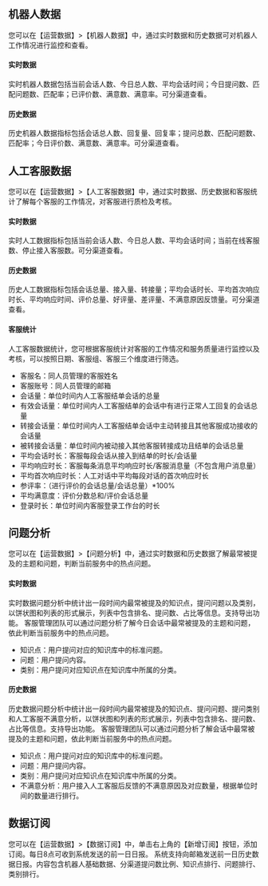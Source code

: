 ## 机器人数据

您可以在【运营数据】>【机器人数据】中，通过实时数据和历史数据可对机器人工作情况进行监控和查看。

#### 实时数据

实时机器人数据包括当前会话人数、今日总人数、平均会话时间；今日提问数、匹配问题数、匹配率；已评价数、满意数、满意率。可分渠道查看。

#### 历史数据

历史机器人数据指标包括会话总人数、回复量、回复率；提问总数、匹配问题数、匹配率；今日评价数、满意数、满意率。可分渠道查看。

## 人工客服数据

您可以在【运营数据】>【人工客服数据】中，通过实时数据、历史数据和客服统计了解每个客服的工作情况，对客服进行质检及考核。

#### 实时数据

实时人工数据指标包括当前会话人数、今日总人数、平均会话时间；当前在线客服数、停止接入客服数。可分渠道查看。 

#### 历史数据

历史人工数据指标包括会话总量、接入量、转接量；平均会话时长、平均首次响应时长、平均响应时间、评价总量、好评量、差评量、不满意原因反馈量。可分渠道查看。

#### 客服统计

人工客服数据统计，您可根据客服统计对客服的工作情况和服务质量进行监控以及考核，可以按照日期、客服组、客服三个维度进行筛选。

- 客服名：同人员管理的客服姓名
- 客服账号：同人员管理的邮箱
- 会话量：单位时间内人工客服结单会话的总量
- 有效会话量：单位时间内人工客服结单的会话中有进行正常人工回复的会话总量
- 转接会话量：单位时间内人工客服结单会话中主动转接且其他客服成功接收的会话量
- 被转接会话量：单位时间内被动接入其他客服转接成功且结单的会话总量
- 平均会话时长：客服每段会话从接入到结单的时长/会话量
- 平均响应时长：客服每条消息平均响应时长/客服消息量（不包含用户消息量）
- 平均首次响应时长：人工对话中平均每段对话的首次响应时长
- 参评率：（进行评价的会话总量/会话总量）\*100%
- 平均满意度：评价分数总和/评价会话总量
- 登录时长：单位时间内客服登录工作台的时长

## 问题分析

您可以在【运营数据】>【问题分析】中，通过实时数据和历史数据了解最常被提及的主题和问题，判断当前服务中的热点问题。

#### 实时数据

实时数据问题分析中统计出一段时间内最常被提及的知识点，提问问题以及类别，以饼状图和列表的形式展示，列表中包含排名、提问数、占比等信息。支持导出功能。
客服管理团队可以通过问题分析了解今日会话中最常被提及的主题和问题，依此判断当前服务中的热点问题。

- 知识点：用户提问对应的知识库中的标准问题。
- 问题：用户提问内容。
- 类别：用户提问对应知识点在知识库中所属的分类。

#### 历史数据

历史数据问题分析中统计出一段时间内最常被提及的知识点、提问问题、提问类别和人工客服不满意分析，以饼状图和列表的形式展示，列表中包含排名、提问数、占比等信息。支持导出功能。
客服管理团队可以通过问题分析了解会话中最常被提及的主题和问题，依此判断当前服务中的热点问题。

- 知识点：用户提问对应的知识库中的标准问题。
- 问题：用户提问内容。
- 类别：用户提问对应知识点在知识库中所属的分类。
- 不满意分析：用户接入人工客服后反馈的不满意原因及对应数量，根据单位时间的数量进行排行。

## 数据订阅

您可以在【运营数据】>【数据订阅】中，单击右上角的【新增订阅】按钮，添加订阅。每日8点可收到系统发送的前一日日报。
系统支持向邮箱发送前一日历史数据日报。内容包含机器人基础数据、分渠道提问数比例、知识点排行、问题排行、类别排行。
